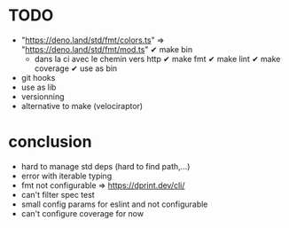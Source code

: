 TODO
====
- "https://deno.land/std/fmt/colors.ts" => "https://deno.land/std/fmt/mod.ts"
✔ make bin
  - dans la ci avec le chemin vers http
✔ make fmt
✔ make lint
✔ make coverage
✔ use as bin
- git hooks
- use as lib
- versionning
- alternative to make (velociraptor)


conclusion
==========
- hard to manage std deps (hard to find path,...)
- error with iterable typing
- fmt not configurable => https://dprint.dev/cli/
- can't filter spec test
- small config params for eslint and not configurable
- can't configure coverage for now
